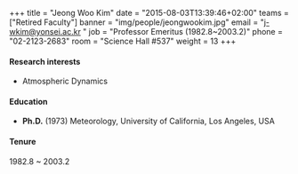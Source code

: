 +++
title = "Jeong Woo Kim"
date = "2015-08-03T13:39:46+02:00"
teams = ["Retired Faculty"]
banner = "img/people/jeongwookim.jpg"
email = "j-wkim@yonsei.ac.kr "
job = "Professor Emeritus (1982.8~2003.2)"
phone = "02-2123-2683"
room = "Science Hall #537"
weight = 13
+++

#### Research interests
+ Atmospheric Dynamics

#### Education
+ **Ph.D.** (1973) Meteorology, University of California, Los Angeles, USA

#### Tenure
1982.8 ~ 2003.2
